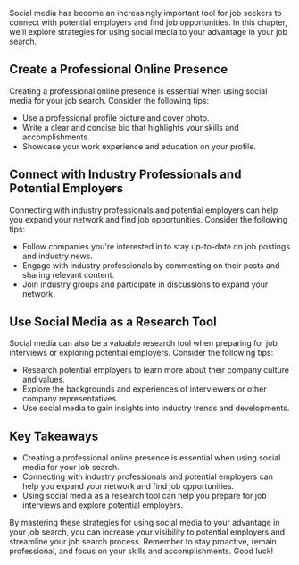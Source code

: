 
Social media has become an increasingly important tool for job seekers to connect with potential employers and find job opportunities. In this chapter, we'll explore strategies for using social media to your advantage in your job search.

Create a Professional Online Presence
-------------------------------------

Creating a professional online presence is essential when using social media for your job search. Consider the following tips:

* Use a professional profile picture and cover photo.
* Write a clear and concise bio that highlights your skills and accomplishments.
* Showcase your work experience and education on your profile.

Connect with Industry Professionals and Potential Employers
-----------------------------------------------------------

Connecting with industry professionals and potential employers can help you expand your network and find job opportunities. Consider the following tips:

* Follow companies you're interested in to stay up-to-date on job postings and industry news.
* Engage with industry professionals by commenting on their posts and sharing relevant content.
* Join industry groups and participate in discussions to expand your network.

Use Social Media as a Research Tool
-----------------------------------

Social media can also be a valuable research tool when preparing for job interviews or exploring potential employers. Consider the following tips:

* Research potential employers to learn more about their company culture and values.
* Explore the backgrounds and experiences of interviewers or other company representatives.
* Use social media to gain insights into industry trends and developments.

Key Takeaways
-------------

* Creating a professional online presence is essential when using social media for your job search.
* Connecting with industry professionals and potential employers can help you expand your network and find job opportunities.
* Using social media as a research tool can help you prepare for job interviews and explore potential employers.

By mastering these strategies for using social media to your advantage in your job search, you can increase your visibility to potential employers and streamline your job search process. Remember to stay proactive, remain professional, and focus on your skills and accomplishments. Good luck!
